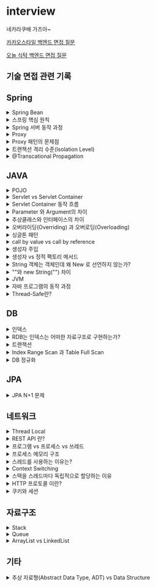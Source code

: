# interview
  네카라쿠배 가즈아~
  
  [카카오스타일 백엔드 면접 질문](https://github.com/russell-seo/interview/blob/main/kakao/style.md)
  
  [오늘 식탁 백엔드 면접 질문](https://github.com/russell-seo/interview/blob/main/todaytable.md)

  ## 기술 면접 관련 기록
  
  
  ## Spring
  
  <details>
<summary>Spring Bean</summary>
<div markdown="1">       

 - Spring Bean 이란?
    - Spring 에서 사용하는 객체를 의미한다.
    - IoC Container에 의해 등록, 생성, 조회 관계 설정이 되는 객체를 의미한다.
    - Spring IoC Container 에 의해서 관리되고 어플리케이션의 핵심을 이루는 객체들을 스프링에서는 Beans라고 부른다.
      - 빈과 빈 사이의 의존성은 컨테이너가 사용하는 메타데이터 환경설정에 의존한다.
 - Bean의 주요 속성
    - class : 정규화된 자바 클래스 이름
    - id : bean의 고유 식별자
    - scope : 빈 스코프
    - constructor-arg : 생성시 생성자에 전달할 인수
    - property : 생성 시 bean setter 에 전달할 인수
    - init method 와 destory method
</div>
</details>
  
  <details>
<summary>스프링 핵심 원칙</summary>
<div markdown="1"> 
  
  - 스프링 핵심 원칙은 세가지이다. IoC/DI, AOP, PSA
    - IoC
      - Inversion Of Control(제어의 역전)을 의미하며, 객체의 생성과 생명주기 관리까지 모든 객체에 대한 제어권을 개발자가 아닌 프레임워크 에게 위임한 것을 의미한다.
      - 객체의 생성 책임을 개발자가 가지는 것이 아니라, 프레임워크에 위임했다(능동 -> 수동)
      - IoC vs DI
        - IoC는 DI한 형태 -> 객체지향에선 DI를 통해 IoC를 구현한다.
  
    - DI
      - DI는 의존관계 주입을 의미한다. 의존관계란 하나의 객체가 다른 객체의 상태에 따라 영향을 받는 것을 의미한다.
      - 스프링에서는 이러한 의존관계를 개발자가 직접관리하지 않고, 스프링 컨테이너에서 관리한다. 의존관계가 필요할 때 마다 스프링 컨테이너에서 개발자 코드안으로 의존성을 주입해 준다.
      - DI는 스프링에서 IoC를 구현한 한가지 방법이며, IoC는 DI를 포함하는 개념이다.
      - 이를 통해 개발자는 객체의 생성, 생명주기 관리, 의존관계 설정 책임을 신경 쓸 필요 없이 자신의 비즈니스 로직에만 집중하여 생산성을 높일 수 있다.
  
  
    - AOP
      - Aspect-Oriented Programming(관점 지향 프로그래밍)을 의미한다.
      - 스프링 DI가 의존성에 대한 주입이라면 AOP는 로직(code)주입 이라고 할 수 있다.
      - 관점 지향은 쉽게 말해 어떤 로직을 핵심적인 관점과 부가적인 관점으로 나누어서 보고 그 관점을 기준으로 각각 모듈화 하겠다는 것이다.
        - 핵심적인 관점 : 비즈니스 로직
        - 부가적인 관점 : 핵심 로직을 실행하기 위해서 행해지는 로직( 로깅, 트랜잭션, 캐싱) - 재사용된다.
  
    - PSA
      - Portable Service Abstraction(일관성 있는 서비스 추상화)를 의미한다.
      - 서비스 추상화란, 같은 일을 하는 다수의 기술을 공통 인터페이스로 제어할 수 있게 하는 것을 의미한다.
      - 외부 환경의 변화에 관계없이 일관된 방식으로 기술에 접근할 수 있게 해주는 것을 의미한다.
      - 예시
        - @Cacheable : 캐시대상으로 redis를 사용하던 ehcach를 사용하던 @Cacheable을 처리하는 내부 코드는 변하지 않는다.
        - @Transactional : JPA의 구현체로 Hibernate를 이용하던 다른 구현체를 이용하던 @Transactional을 처리하는 내부 코드를 변경할 필요가 없다.

</div>
</details>
  

<details>
<summary>Spring 서버 동작 과정</summary>
<div markdown="1">
  
  - 스프링의 경우
  
        1. 톰캣이 실행된다
        2. ServletContextListener 의 스프링에서 제공하는 구현체인 ContextLoaderListener 에 의해 Application Context가 생성된다.
        3. Application Context 가 생성되는 과정에서, 빈 정의(xml, component scan, @Configuration)에 의해 빈이 생성된다.
        4. Application Context 에 저장된 빈들의 의존 관계가 주입된다.
        5. 빈들의 생명주기에 맞는 메소드가 실행된다.(빈의 초기화 메소드, 소멸 메소드 등)
  
  - 스프링 부트
  
        1. @SpringBootConfiguration
        2. @Component Scan
        3. @EnableAutoConfiguration
</div>
</details>

<details>
<summary>Proxy</summary>
<div markdown="1">
  
  - 일반적으로 Proxy는 실제 Target 의 기능을 대신 수행하면서, 기능을 확장하거나 추가하는 실제 객체를 의미합니다.
    
    - 왜 사용할까?
      - OCP(Open-Closed Principle)을 지키기 위해서 사용한다.
      - 개방 폐쇠 원칙(=OCP)란 소프트웨어는 확장에 대해 열려있어야 하고, 수정에 대해서는 닫혀 있어야 한다라는 원칙 때문이다.
    
    - 어떻게?
      - Proxy를 이용한 런타임 위빙(Runtime Weaving)을 통해서 관심사를 추출할 수 있다.
      - 런타임 위빙 이란?
        - Weaving 은 target 객체를 새로운 proxied 객체로 적용시키는 과정이다.
      
    - Spring AOP 에서는 이러한 기능을 2가지 방법으로 구현하였다.
      
      - JDK Dynamic Proxy
      - CGlib Proxy
  
        - JDK Dynamic Proxy
          - JDK에서 제공하는 Dynamic Proxy는 1.3버전 부터 생긴 기능이다
          - `인터페이스를 기반으로 Proxy를 생성해주는 방식이다`
          - Dynamic Proxy는 Invocation Handler를 상속받아서 실체를 구현하게 되는데, 이 과정에서 `특정 Object 에 대해 Reflection을 사용하기때문에 성능이 조금 떨어지는 크리티컬 한 단점이 있다.`
          
        - CGlib
          - Enhancer를 바탕으로 Proxy를 구현하는 방식이다.
          - Extends(상속)방식을 이용해서 Proxy화 할 메소드를 오버라이딩 하는 방식이다.
          - CGlib은 기본적으로 Byte코드를 조작해서, 바이너리가 만들어지기 때문에 JDK Dynamic Proxy 보다 성능적으로 우세하다.
          - CGlib에서 실제로 핸들링할 Handler 가 필요한데, CGlib 에서는 이를 `MethodInterceptor` 라는 인터페이스로 정의되어 있다.
          - 다만 final 객체 혹은 private 접근자로 된 메소드는 상속이 지원되지 않기 때문에 제약적인 Proxy 구현이 가능하다.
  
</div>
</details>

<details>
<summary>Proxy 패턴의 문제점</summary>
<div markdown="1">
  
  - 위의 Proxy 내용과 이어지는 내용이다.
  
  - Proxy 패턴의 문제점을 알아보자
  
    - 부가적인 기능 추가 때 마다 별도의 프록시를 만들어야 한다.
    - 프록시로 프록시를 감싸는 일 발생
    - 모든 구현체에서 원래 타겟으로 위임하는 코드가 중복해서 발생.
    - 다른 메소드의 부가 기능이 같은 것일 경우 부가 기능의 주옵ㄱ이 발생
      - 이러한 문제를 해결하기 위해 프록시에 해당하는 클래스를 매번 만드는 것이 아닌 동적으로 런타임에 생성해내는 `다이나믹 프록시`가 등장한 것이다.
  
  
</div>
</details>

<details>
<summary>트랜잭션 격리 수준(Isolation Level)</summary>
<div markdown="1">
  
  - 트랜잭션 격리수준 이란?
    - 동시에 여러 트랜잭션이 처리될 때, 트랜잭션끼리 얼마나 서로 고립되어 있는지를 나타내는 것입니다. 즉 간단하게 말해 특정 트랜잭션이 다른 트랜잭션에 변경한 데이터를 볼수 있도록 허용할지 말지를 결정하는 것 입니다.
  
  - READ UNCOMMITTED
  - READ COMMITTED
  - REPEATABLE READ
  - SERIALIZABLE
  
  아래로 내려 갈 수록 고립 정도가 높아지며, 성능이 떨어지는 것이 일반적입니다.
  
  현재 저는 mysql 기반인 MariaDB를 사용 중인데 격리 수준이 디폴트인 `REPEATABLE READ` 입니다. 오라클인 경우에는 `READ COMMITTED`라고 합니다.
  
  1. READ UNCOMMITTED
  
  READ UNCOMMITTE의 격리수준에서는 어떤 트랜잭션 변경 내용이 COMMIT 이나 ROLLBACK과 상관없이 다른 트랜잭션에서 보여집니다.
  
  이 격리수준 에서는 아래와 같은 문제가 발생합니다.
  
    1. A 트랜잭션에서 테이블의 데이터를 수정중인 상태이고 아직 커밋하지 않았습니다.
  
    2. B 트랜잭션에서 A 트랜잭션이 수정 중인 데이터를 조회 함. 이를 Dirty Read라고 한다.
  
    3. A 트랜잭션에서 문제가 발생해 ROLLBACK 함
  
    4. B 트랜잭션은 커밋되지 않은 데이터를 바라보고 로직을 수행한다.
  
  이런식으로 데이터 정합성에 문제가 많으므로 RDBMS 표준에서는 격리수준으로 인정하지 않는다.
  
  2. READ COMMITTED
  
  어떤 트랜잭션의 변경 내용이 COMMIT 되어야만 다른 트랜잭션에서 조회할 수 있다. 오라클 DBMS 에서 기본적으로 사용하고 있고, 온라인 서비스에서 가장 많이 격리되는 수준이다.
  
  여기서는 B 트랜잭션에서 A 트랜잭션에서 커밋이나 롤백하기전 까지는 DIRTY READ가 발생하지 않습니다.(UNDO 영역에 저장된 데이터를 참조)
  
  언뜻보면 정합성 문제가 해결된 것 처럼 보이지만, 여기서 NON-REPEATABLE READ 부정합 문제가 발생할 수 있다.
  
    1. B 트랜잭션에서 10번 상품의 총 투자공모금액을 조회
    2. 100만원이 조회됨
    3. A 트랜잭션에서 10번 상품의 총 투자공모금액을 120만원으로 바꾸고 커밋
    4. B 트랜잭션에서 10번 상품의 총 투자공모금액을 다시 조회
    5. 120만원이 조회됨.
  
  이는 하나의 트랜잭션내에서 동일한 SELECT를 수행했을 경우 항상 같은 결과를 반환해야 하는 REPEATABLE READ 정합성에 어긋나는 것 입니다.
  
  일반적인 웹 어플리케이션에서는 크게 문제되지 않지만, 작업이 금전적인 처리와 연결되어 있다면 문제가 발생할 수 있습니다.
  
  예를 들어 트랜잭션에서 입금/출금 처리가 계속 진행되는 트랜잭션들이 있고, 오늘의 입금 총 합을 보여주는 트랜잭션이 있다고 하면, 총합을 계산하는 SELECT 쿼리는 실행될 때 마다 다른 결과 값을 가져올 것 입니다.
  
  이런 문제가 발생할 수 있기 때문에 격리수준에 의해 실행되는 SQL 문장이 어떤 결과를 출력할 지 정확히 예측하고 있어야 합니다.
  
  
  3. REPEATABLE READ
  
  REPEATABLE READ 격리수준은 간단하게 말해서 트랜잭션이 시작되기 전에 커밋된 내용에 대해서만 조회할 수 있는 격리수준 이다.
  
  MYSQL DMBS에서 기본적으로 사용하고 있고, 이 격리수준에서는 NON-REPEATABLE READ 부정합이 발생하지 않는다.
  
    1. 10번 트랜잭션이 2번 상품을 조회
    2. 12번 트랜잭션이 2번 상품의 총 투자공모금액을 변경하고 커밋
    3. 10번 트랜잭션이 2번 상품을 다시 조회
    4. 언두 영역에 백업된 데이터를 반환
  
  즉, 자신의 트랜잭션 번호보다 낮은 트랜잭션 번호에서 변경된(+커밋된) 것만 보게 되는 것 입니다.
  
  REPEATABLE READ 격리수준에서는 트랜잭션이 시작된 시점의 데이터를 일간되게 보여주는 것을 보장해야 하기 때문에 한 트랜잭션 실행시간이 길어질수록 해당 시간 만큼 계쏙 멀티 버전을 관리해야 하는 단점이 있다.
  
  하지만 실제로 영향을 미칠 정도로 오래 지속되는 경우는 없어서 READ COMMITTED와 REPEATABLE READ의 성능 차이는 거의 없다고 합니다.
  
  REPEATABLE READ에서 발생할 수 있는 데이터 부정합
  ~~~
  START TRANSACTION; -- transaction id : 1
  select * from Member where name = "sangwon";
  
    START TRANSACTION; -- transaction id : 2
    select * from Member where name = "sangwon";
    update Member SET name = "russell" where name = "sangwon";
    COMMIT;
  
   UPDATE Member SET name = "gucci" where name = "sangwon"; -- 0 row(s) affected
   COMMIT;
  ~~~
  
  이 상황에서 최종 결과는 `name = russell`이 된다. REPEATABLE READ이기 때문에 2번 트랜잭션에서 name = russell 로 변경하고 commit을 하면
  
  name = sangwon의 내용을 `UNDO` 세그먼트에 남겨놔야 합니다. 그래야 1번 트랜잭션이 일관되게 데이터를 보는 것을 보장해 줄 수 있기 때문입니다.
  
  이 상황에서 아래 구문에서 UPDATE문을 실행하게 되는데, UPDATE의 경우 변경을 수행할 로우에 대해 잠금이 필요합니다. 하지만 1번 트랜잭션이 바라보고 있는 
  
  name = sangwon의 경우 레코드데이터가 아닌 UNDO영역의 데이터이고, UNDO영역에 있는 데이터에 대해서는 쓰기 잠금을 걸 수가 없습니다.
  
  그러므로 위에 UPDATE 구문은 레코드에 대해 쓰기 잠금을 시도하려고 하지만 name=junyoung인 레코드는 존재하지 않으므로, 0 row(s) affected가 출력되고 아무 변경도 일어나지 않게 됩니다. 그러므로 최종 결과는 name=russell 입니다.
  
</div>
</details>

<details>
<summary>@Transcational Propagation</summary>
<div markdown="1">
  
  - Propagation
  
    - `REQUIRED` 
      - 기본옵션
      - 부모 트랜잭션이 존재한다면 부모 트랜잭션에 합류, 그렇지 않다면 새로운 트랜잭션을 만든다.
      - `중간에 자식/부모에서 rollback이 발생한다면 자식과 부모 모두 rollback 한다.`
    - `REQUIREDS_NEW`
      - 무조건 새로운 트랜잭션을 만든다.
      - nested한 방식으로 메소드 호출이 이루어지더라도 rollback은 각각 이루어 진다.
    - `MANDATORY`
      - 무조건 부모 트랜잭션에 합류시킨다
      - 부모 트랜잭션이 존재하지 않는다면 예외를 발생시킨다.
    - `SUPPORTS`
      - 메소드가 트랜잭션을 필요로 하지는 않지만, 진행중인 트랜잭션이 존재하면 트랜잭션을 사용한다는 것을 의미한다.
      - 진행중인 트랜잭션이 존재하지 않더라도 메소드는 정상적으로 동작한다.
    - `NESTED`
      - 부모 트랜잭션이 존재하면 부모 트랜잭션에 중첩시키고, 부모 트랜잭션이 존재하지 않는다면 새로운 트랜잭션을 생성한다.
      - 부모 트랜잭션에 예외가 발생하면 자식 트랜잭션도 rollback한다.
      - 자식 트랜잭션에 예외가 발생하더라도 부모 트랜잭션은 rollback하지 않는다. 이때 롤백은 부모 트랜잭션에서 자식 트랜잭션 호출하는 지점까지만 롤백된다. 이후 부모 트랜잭션에서 문제가 없으면 부모 트랜잭션은 끝가지 COMMIT 된다.
      - 현재 트랜잭션이 있으면 중첩 트랜잭션 내에서 실행하고, 그렇지 않으면 REQUIRED 처럼 동작합니다.
     
    - `NEVER`
      - 메소드가 트랜잭션을 필요로 하지 않는다. 만약 진행중인 트랜잭션이 존재하면 익셉션이 발생한다.
  
  
  
</div>
</details>
  
  ## JAVA
  
  
  <details>
<summary>POJO</summary>
<div markdown="1">       

 - POJO 란?
    - 진정한 POJO란 객체지향적인 원리에 충실하면서, 환경과 기술에 종속되지 않고 필요에 따라 재활용될 수 있는 방식으로 설계된 오브젝트를 말한다.
        - 어떠한 프레임워크에도 의존하지 않는다.
        - 자바를 이용한 테스트에 용이하다.
 - POJO의 두가지 의견
    - 어떠한 프레임워크에도 완전히 의존하지 않는 자바 객체. (어노테이션이 붙은 것도 POJO가 아니란 의견)
    - 자바 객체 안에 코드를 프레임워크를 바꿔도 그대로 재활용 할 수 있으면 POJO(특정 어노테이션이 존재해도 POJO라는 의견)

 - EJB 부터 스프링까지의 역사를 보면 두 번째가 맞는 듯 하다.
    - EJB 시절에는 특정 기능(Service, Controller등) 을 만들기 위해서는 특정 인터페이스나 클래스는 extends 했어야 했다. 따라서 그 시절에는 특정 클래스의 EJB 프레임워크에
      매우 의존적이었으며 기능을 활용하기 위해서 특정 Class를 extends 해야한다는 관점에서 객체지향적 특징을 잃어버리게 되었다.
    - EJB때는 걔네들이 정의해둔 클래스/인터페이스를 상속/구현 -> 그래서 이거에 종속적이지 않는 것들은 POJO라고 부르자고 정한 것.
    - 결론적으로 비지니스 코드가 특정 프레임워크에만 종속적이지 않다면 POJO라고 부른다.(어노테이션은 주석과 같이 마킹한다는 의미에서 코드에 직접적으로 영향을 주지 않으므로 제외)

</div>
</details>
  

<details>
<summary>Servlet vs Servlet Container</summary>
<div markdown="1"> 
  
    - Servlet
      - Java 로 HTTP 요청 및 응답을 처리하기 위한 표준
      - 서블릿은 클라이언트의 HTTP요청을 받아 비즈니스 로직을 수행하고 적절한 HTTP 응답을 생성하는 자바 객체이다.
      - 웹페이지를 동적으로 생성하는 역할
      - 서블릿은 일반 자바 객체와 달리 서블릿 컨테이너 내에서만 실행된다.
  
    - Servlet Container
      - 클라이언트로 부터 HTTP 요청 메시지를 적절하게 파싱 한 후, 쓰레드를 생성하여 적절한 서블릿을 실행시키고, 서블릿으로부터 응답받은 요청 처리 결과를 이용해 HTTP 응답 메시지를 만들어주는 컴포넌트
      - 웹 서비스에 필요한 다양한 기능을 제공하며, 개발자로 하여금 비즈니스 로직(Servelt 구현) 만 집중할 수 있도록 도와주는 프레임 워크
      - 지원하는 기능
        - tcp/ip 소켓 연결 및 종료(통신 지원)
        - HTTP요청 메시지 파싱 및 응답 메시지 생성
        - 서블릿 생명주기 관리
        - 멀티쓰레딩 지원(요청당 스레드로 처리)
        - 선언적인 보안 관리
        - 대표적인 Servlet Container : tomcat, netty
</div>
</details>


<details>
<summary>Servlet Container 동작 흐름</summary>
<div markdown="1">
      
      - 사용자 요청 파싱
      - 새로운 쓰레드를 생성하고, HttpServeltRequest, HttpServletResposne 생성.
      - 사용자 요청을 분석하여 대응되는 서블릿 검색(DD.xml을 통해 서블릿을 미리 정의해둔다.)
      - 찾은 서블릿의 service() 메소드를 호출함으로써, 비즈니스 로직 처리 위임
      - 서블릿은 클라이언트에게 넘길 응답을 작성. 이때 Response 객체를 사용한다.
      - Servlet Container가 서블릿으로 부터 받은 Response를 적절한 Http response로 만들어 클라이언트에 반환
      - 요청을 처리한 쓰레드는 소멸하거나 쓰레드 풀로 반환.
  
</div>
</details>

<details>
<summary>Parameter 와 Argument의 차이</summary>
<div markdown="1">
  
  - parameter : 함수를 선언할때 사용된 변수
  - argument : 함수가 호출 되었을 때 함수의 파라미터로 넘어오는 실제 값

</div>
</details>






<details>
<summary>추상클래스와 인터페이스의 차이</summary>
<div markdown="1">
  
  - 추상클래스
    - 단일 상속만 가능하다.
    - 모든 접근 제어자를 사용할 수 있다.
    - 변수와 상수를 선언 할 수 있다.
    - 추상 메소드와 일반 메소드를 선언할 수 있다.
  - 인터페이스
    - 다중 구현이 가능하다.
    - public 접근 제어자만 가능하다.
    - 상수만 선언 할 수 있다.
    - 추상메소드만 선언 할 수 있다.

</div>
</details>


<details>
<summary>오버라이딩(Overriding) 과 오버로딩(Overloading)</summary>
<div markdown="1">

    - 오버라이딩(Overriding) : 상위 클래스가 가지고 있는 메소드를 하위 클래스에서 재정의 하는 기술
    - 오버로딩(Overloading) : 매개변수의 유형과 개수를 변경하면서 같은 이름의 메소드를 여러 개 사용하는 기술
  
</div>
</details>


<details>
<summary>싱글톤 패턴</summary>
<div markdown="1">
  
  - 싱글톤 패턴이란?
    - 애플리케이션이 시작될 때, 어떤 클래스가 최초 한번만 메모리를 할당(static)하고 해당 메모리에 인스턴스를 만들어 사용하는 패턴
    - 즉 싱글톤 패턴은 하나의 인스턴스만 생성하여 사용하는 디자인패턴
    - 인스턴스가 필요할 때, 똑같은 인스턴스를 만들지 않고 기존의 인스턴스를 활용하는 것
  - 왜 쓰나?
    - 먼저 객체를 생성할 때 마다 메모리 영역을 할당받아야 한다. 하지만 한번의 new 를 통해 객체를 생성한다면 메모리 낭비를 방지 할 수 있다.
    - 또 싱글톤으로 구현한 인스턴스는 전역 이므로 다른 클래스의 인스턴스들이 데이터를 공유하는 것이 가능한 장점이 있다.

  - 스프링 컨테이너는 싱글톤 패턴을 적용하지 않아도, 객체 인스턴스를 싱글톤으로 관리한다.
  - 그래서 스프링 컨테이너는 싱글톤 패턴의 문제점을 해결하면서, 객체 인스턴스를 싱글톤(1개만 생성) 으로 관리한다.
  - 지금까지 써 왔던 스프링 빈이 바로 싱글톤 패턴으로 관리되는 빈이다.
 
</div>
</details>


<details>
<summary>call by value vs call by reference</summary>
<div markdown="1">
  
  - call by value(값에 의한 호출)
    - 함수가 호출될 때, 메모리 공간 안에서는 함수를 위한 별도의 임시공간이 생성됨(종료 시 해당 공간 사라짐)
    - call by value 호출 방식은 함수 호출 시 전달되는 변수 값을 복사해서 함수 인자로 전달함
    - 이때 복사된 인자는 함수 안에서 지역적으로 사용되기 때문에 local value 속성을 가짐
    - 따라서 함수 안에서 인자 값이 변경되어도, 외부 변수 값은 변경 안됨.
  
  - call by reference(참조에 의한 호출)
    - call by reference 호출 방식은 함수 호출 시 인자로 전달되는 변수의 레퍼런스를 전달함
    - 따라서 함수 안에서 인자 값이 변경되면, 아규먼트로 전달된 객체의 값도 변경됨.

</div>
</details>


<details>
<summary>생성자 주입</summary>
<div markdown="1">

  - 생성자 호출 시점에 딱 1번만 호출되는 것이 보장됩니다.
  - 생성자 주입은 객체를 생성할 때 딱 1번만 호출되므로 이후에 호출되는 일이 없습니다. 따라서 불변하게 설계 할 수 있습니다.
  - 생성자 주입을 사용하면 의존성 주입을 누락하는 것을 방지 할 수 있습니다. 컴파일 오류로 누락을 방지
  - setter 를 사용하면 final이 assgin reference 인데, 이를 변경할 수 있음.
  - 원하는 구현체를 주입할 수 있으며, 순수 자바코드로 테스트를 실행할 수 있습니다.
</div>
</details>

<details>
<summary>생성자 vs 정적 팩토리 메서드</summary>
<div markdown="1">
  
  - 생성자와 정적 팩토리 메서드의 차이는 정적 팩토리 메서드의 장단점으로 알 수 있다.
  - 정적 팩토리 메서드의 장점
    - 이름을 가질 수 있다.
    - 반드시 새로운 객체를 만들 필요가 없다. 불변 객체를 캐싱하거나, Validation을 처리할 수 있다.
    - 반환 타입의 하위 타입 객체를 반환할 수 있는 능력이 있다.
    - 입력 매개변수에 따라 매번 다른 클래스의 객체를 반환할 수 있다.
    - static 팩토리 메서드를 작성하는 시점에는 반환할 객체의 클래스가 존재하지 않아도된다.
  
 - 단점
    - 상속하려면 public, protected 생성자가 필요하니, 정적 팩토리 메서드만 제공하면 하위 클래스를 만들 수 없다.
    - static 팩토리 메서드는 프로그래머가 찾기 어렵다.

  </div>
</details>

<details>
<summary>String 객체는 객체인데 왜 New 로 선언하지 않는가?</summary>
<div markdown="1">
  
  - `String`은 대표적 불변 객체로, String 상수 풀 영역에서 객체를 관리한다.
  - 즉 상수처럼 이미 선언된 String 객체가 있으면 이 영역에서 가져다 사용하고 없다면 여기에 새롭개 객체를 생성하여 사용한다.

  
</div>
</details>


<details>
<summary>""와 new String("") 차이</summary>
<div markdown="1">
  
  - `""`는 Heap 내의 별도 공간인 String 상수 풀 영역에 문자열을 생성하고, 같은 문자열은 한번만 생성한다.
    - String 상수 풀 영역에 생성되는 String 은 불변이다.
  - `new String()`은 일반 클래스와 동일하게 Heap에 문자열 객체로 생성된다.
  
</div>
</details>

<details>
<summary>JVM</summary>
<div markdown="1">
  
  - JVM 이란?
    - 자바 가상 머신
    - 자바 바이트코드를 실행할 수 있게 해주는 주체
  
  - 특징
    - WORA(Write Once, Run Anywhere)
      - JVM은 플랫폼에 독립적이며, 모든 자바 가상 머신은 자바 가상 머신 규격에 정의된 대로 자바 바이트 코드를 실행한다.(스펙)
      - 모든 자바 프로그램은 CPU나 운영체제의 종류와 상관없이 동일하게 동작한다.
      - 윈도우, 맥, 리눅스등 운영체제에 종속적이지 않다.
  - GC
    - 클래스 인스턴스는 사용자 코드에 의해 명시적으로 생성되고, GC에 의해 자동적으로 소멸된다.
  
</div>
</details>  


<details>
<summary>자바 프로그램의 동작 과정</summary>
<div markdown="1">
  
  1. JAVA 소스 코드 파일(.java)를 JAVA 컴파일러(javac)로 바이트코드(.class)로 변환
  
  2.  JVM 내에 있는 Class Loader가 runtime data area로 바이트 코드 파일을 적재한다.
      - Loading -> Linking -> Initializing
  
  3. JVM 내에 있는 execution engine(Interpreter, JIT Compiler, GC)이 runtime data area에 적재된 바이트 코드를 기계어로 변경해 명령어 단위로 실행한다.
  
</div>
</details>  

<details>
<summary>Thread-Safe란?</summary>
<div markdown="1">
  
  - Thread-Safe란 멀티 스레드 환경에서 어떤 함수나 변수, 혹은 객체가 여러 스레드로부터 동시에 접근해도 프로그램의 실행에 문제가 없음을 의미한다.
    - 다른 스레드로 인해 부수효과가 발생하지 않는 것을 의미
    - 두 개의 스레드가 동시에 데이터에 접근하여 변경한다면 계산 결과가 덮어씌워지기 때문에 Thread-Safe하게 만들어줘야한다.
  
  - Thread-Safe 예시
    - `synchronized` 붙은 메서드, `ConcurrentHashMap`등등
  
  - Thread-Safe 하게 만들기 위해선
    - Mutual Exclustion
      - Thread에 Lock 이나 Semaphore를 걸어서 공유하는 자원에는 하나의 thread만 접근 가능하게 만든다.
    
    - Thread-Local
      - 각 스레드에만 접근 가능한 저장소를 사용하여 동시 접근을 막는다.
  
    - 불변 객체
      - 객체 생성 이후에 값을 변경할 수 없도록 만든다.
  
</div>
</details>  
  
  ## DB 
  
<details>
<summary>인덱스</summary>
<div markdown="1">

  - 인덱스란?
    - 인덱스는 테이블 에 대한 동작의 속도를 높여주는 자료구조이다.
      - 비유 : DB `인덱스`:`데이터` = 책 `색인` : `페이지 번호(책 내용)`
    - 인덱스는 데이터 저장 성능을 희생하고 데이터의 읽기 속도를 높이는 기능이다.
      - 인덱스는 데이터를 저장할때 항상 정렬해서 저장해야 하므로 저장하는 과정이 느리고 복잡하다. 대신에 정렬되어있는 값을 조회하는 것은 빠르다.
  
  
</div>
</details>

<details>
<summary>RDB는 인덱스는 어떠한 자료구조로 구현하는가?</summary>
<div markdown="1">
  
  - B-Tree 혹은 B+Tree
    - Root, branch, leaf 노드로 나뉘고 스스로 균형을 맞추는 트리이다.
    - 스스로 균형에 맞춰 데이터를 정렬하기 때문에 항상 O(logN)의 조회성능을 유지한다.

</div>
</details>

<details>
<summary>트랜잭션</summary>
<div markdown="1">

  - 트랜잭션이란?
    - 복수의 쿼리를 독립적으로 한 단위로 묶는 것, 더이상 나눌 수 없는 단위 작업
    - 데이터베이스의 상태를 변환시키는 하나의 논리적 기능을 수행하기 위한 작업의 단위
    - ex) 하나의 거래 완성(단위) = 구매 계좌에서 n만원 출금(작은 단위) + 판매자 계좌에서 n만원 출금(작은단위)
  - 트랜잭션의 성질(ACID)
    - Atomicity(원자성) - 단위
      - 원자 : 더이상 쪼갤수 없는 성질
      - 원자성이란 데이터의 변경이 수반되는 일련의 데이터 조작이 전부 성공할지 전부 실패 할지를 보증하는 구조이다.
      - COMMIT OR ROLLBACK
    - Consistency(일관성) - 무결성 제약 조건
      - 트랜잭션이 안전하게 수행된다는 것을 보장한다는 성질
      - 트랜잭션 수행 전/후에 데이터모델의 모든 제약 조건(기본키, 외래키, 도메인, 도메인 제약조건등)을 만족하는 것을 의미
      - ex) 통장의 잔고는 마이너스가 안된다는 제약 조건이 존재한다.
            
            만약 트랜잭션 과정 중 통장의 잔고가 마이너스가되면 롤백 되어 트랜잭션이 종료된다.
    - Isolation(독립성) - 병행 제어
      - 데이터 조작을 복수의 사용자가 동시에 실행해도 각각의 처리가 모순없이 실행 되는 것을 보증한다는 의미
      - 하나의 트랜잭션이 수행중 다른 트랜잭션이 끼어들지 못하도록 보장하는 것(Lock 처리)
    - Durability(지속성) - 영속화
      - 트랜잭션을 완료(COMMIT)를 하고 완료 통지를 받는 시점에서 트랜잭션이 영구적이 되어 그 결과를 잃지 않는 것
      - 컴퓨터가 종료되거나 시스템 장애가 나타나도 계속 저장되는 성질(RAM 이 아닌 SSD에 저장된 상태)
</div>
</details>

<details>
<summary>Index Range Scan 과 Table Full Scan</summary>
<div markdown="1">
  
  - Table Full Scan
    - 순차 I/O 방식과 MultiBlock I/O 방식으로 디스크를 읽어 한 블록에 속한 모든 레코드를 한번에 읽어들이는 방법.
  
  - Index Range Scan
    - 랜덤 I/O 와  Single Block I/O 로 레코드 하나를 읽기 위해 매번 I/O 를 통해 필요한 레코드를 읽는 방법
  
  - 무조건 Index Range Scan 이 좋은 것은 아니다.
    - 조금만 생각해보면 위와 같이 읽을 데이터가 일정량을 넘으면 Index Range Scan의 경우 매 인덱스 마다 데이터를 가져와야 함으로 다량의 디스크 I/O 가 발생하게 된다.
    - 그러므로 더 비효율적일 수도 있다.
    - 다만, 큰 테이블에서 소량 데이터를 검색할 때는 당연히 Index Range Scan이 유용하다.

</div>
</details>

<details>
<summary>DB 정규화</summary>
<div markdown="1">
  
  - 정규화가 생겨난 배경
    - 한 테이블에 여러 엔티티의 속성들을 혼합하게 되면 정보가 중복 저장되며 저장 공간을 낭비하게 된다. 이러한 중복 정보로 인해 갱신 이상이 발생한다.
      - 삽입 이상 : 원하지 않는 데이터가 삽입 될 경우
      - 삭제 이상 : 하나의 자료만 삭제하고 싶지만, 그 자료가 포함된 데이터 전체가 삭제되는 경우
      - 수정 이상 : 일부의 데이터만 갱신되어 정보가 모호해지거나 일관성이 없어져 정확한 정보 파악이 되지 않는 경우.
  - 정규화 란?
     - 중복을 최소화하게 데이터를 구조화하는 프로세스를 정규화
        - 데이터베이스 정규화의 목표는 이상이 있는 관계를 재구성하여 작고 잘 조직된 관계를 생성하는 것에 있다.
     - 제대로 조직되지 않은 테이블들과 관례들을 작고 잘 조직된 테이블과 관계들로 나누는 것.
  - 정규화를 하는 이유
     - 중복 데이터를 제거하기 위함. 중복 데이터가 많으면 데이터끼리의 정합성을 맞추기 어렵다.
      - 이를 통해 무결성을 유지할 수 있다.
     - 데이터 저장을 논리적으로 하기 위함.

</div>
</details>

## JPA

<details>
<summary>JPA N+1 문제</summary>
<div markdown="1">
  
   - JPA N+1 문제란?
      - 쿼리 1번으로 N개의 엔티티를 가져왔는데, 지연로딩으로 인해 N개의 엔티티 개수만큼 추가로 쿼리를 날리는 문제를 말한다.
      - 예를 들어 Member Entity를 조회하는데 Member 가 속한 Team 을 가져와야 하면 Team 테이블에 쿼리를 날린다.
   - 해결 방안
      - fetch join`select m from Member m join fetch m.team`
      - batch size
      - 위 두가지 방법이 있다.

</div>
</details>


## 네트워크

<details>
<summary>Thread Local</summary>
<div markdown="1">
  
    - Thread Local 이란
        - 각 Thread 마다 갖는 독립적인 지역 변수를 의미한다.
        - Java.lang 패키지에서 제공하는 쓰레드 범위 변수. 한 쓰레드에서 공유할 변수.
    - 특징
        - 같은 쓰레드 내에서만 공유
        - 따라서 같은 쓰레드 라면 해당 데이터를 메소드 매개변수로 넘겨줄 필요가 없다.
    - 스프링에서 사용
        - 트랜잭션 매니저에서 transaction Context를 전파하는데 사용된다.
        - SpringSecurit에서는 ThreadLocal을 기본전략으로 SecurityContextHolder 를 사용한다.
</div>
</details>





<details>
<summary>REST API 란?</summary>
<div markdown="1">
  
  - REST란?
    - Representational State Transfer의 약자
    - 자원을 이름(자원의 표현)으로 구분하여 해당 자원의 상태(정보)를 주고 받는 모든 것을 의미한다.
      - 자원(Resource)의 표현(Representation)에 의한 상태 전달
  -  REST 구성
    - 자원(Resource) : URI
      - 모든 자원은 URI라는 고유한 ID가 존재하며, 자원은 서버에 존재한다.
    - 행위(Verb) : HTTP Method
      - GET, POST, PUT, DELETE
    - 표현(Representation)
      - 클라이언트가 자원의 상태(정보)에 대한 조작을 요청하면 서버는 이에 적절한 응답을 보낸다.
      - REST 에서 하나의 자원은 JSON, XML등 여러 형태의 Representation(표현)으로 나타내어 질 수 있다.
  
  - REST 제약 조건(이 모든 것을 지켜야 진정한 REST라고 할 수 있다.)
      1. client - server
      2. stateless (무상태성)
      3. cache(캐시)
      4. uniform interface(self-descriptive message, HATEOAS등)
      5. layered system(다중 계층 - 보안, 로드밸런싱, 암호화 계층, 프록시 등등)
      6. code-on-demand(optional)
  - REST AP란?
      - HTTP 통신에서 어떤 차원에 대한 CRUD 요청을 Resource 와 Method로 표현하여 특정한 형태로 전달하는 방식이다.
      - REST 기반의 규칙을 지켜서 설계된 API
      - 개인적으로 모든 것은 클라이언트가 서버의 자원을 더 쉽게 이용할 수 있도록 하기 위함 인듯 하다.

</div>
</details>

<details>
<summary>프로그램 vs 프로세스 vs 쓰레드</summary>
<div markdown="1">
  
  - 프로그램 : 소스 코드가 파일 단위로 저장 장치에 저장되어 있으며, 아직 실행되지 않은 상태를 의미한다.
    - 디스크에 저장되어 있는 실행 가능한 파일
  - 프로세스 : 실행중인 프로그램. 프로그램을 실행하기 위해서 주소 공간, 메모리 등을 운영체제로 부터 할당 받은 상태
    - 프로그램이 실행되어 RAM에 적재되어 실행 중인 상태
    - 여러 개의 쓰레드를 포함할 수 있다.
  - 스레드 : 프로세스의 실행 단위. 같은 프로세스 내에 있는 스레드 끼리는 프로세스의 자원을 공유 할 수 있다.

</div>
</details>

<details>
<summary>프로세스 메모리 구조</summary>
<div markdown="1">
  
  - 프로세스 메모리와 PCB의 차이
    - PCB는 프로세스를 제어하기 위해 운영체제가 저장하는 자료구조이다.(프로세스의 위치 값, PC값 등등)
    - 프로세스 메모리는 그저 프로그램을 실행하는데 필요한 메모리를 저장시켜놓는 공간이다.
  - 프로세스 메모리 구조
    - 코드 영역 : 프로세스가 실행할 코드가 기계어의 형태로 저장 되는 공간.
      - 컴파일 타임에 결정되며 Read-Only이다.
    - 데이터 영역 : 전역 변수, Static 변수 등이 저장된 공간이다.
      - 컴파일 타임에 결정되며 Read-Write(실행 도중 변경 가능)이다.
    - 힙 영역 : 개발자가 관리하는 메모리 영역으로, 동적 할당 할때 사용된다
      - 런타임에 결정되며 개발자에 의해 메모리 공간이 동적으로 할당되고 해제 된다.
    - 스택 영역 : 호출된 함수의 수행을 마치고 복귀할 주소 및 데이터(지역변수, 매개변수, 리턴 값)등 임시로 저장하는 공간.
      - 컴파일 타임에 결정되며, 정해진 크기가 있으므로 초과시 StackOverFlow가 발생한다.

</div>
</details>

<details>
<summary>스레드를 사용하는 이유는?</summary>
<div markdown="1">
  
  - 스레드가 없을 때의 단점은 아래와 같다.
    - 프로세스 간의 컨텍스트 스위칭 오버헤드
      - 프로세스는 프로세스마다의 독립적인 메모리를 가지고 있다. 그러므로 멀티 프로세스로 동작한다면 빈번한 컨텍스트 스위칭으로 인한 성능 저하가 발생한다.
    - 프로세스 사이 통신의 어려움
      - 프로세스들은 독립된 주소공간을 가지고 있기 때문에, 단순한 방법으로 서로의 메모리 공간을 접근 할 수 없다.
      - 공유메모리, 소켓등을 이용해서 접근 해야 한다.
  
  - 스레드를 사용한다면
      - 빠른 컨텍스트 스위치
        - 스케줄링 단위가 프로세스 였던 시절, Context Switching 이 일어날 때 마다 캐시 flush, 캐시 복수 등을 해야했다.
        - 하지만, 스케줄링 단위가 Thread로 되면서 같은 프로세스 내의 Thread들을 Context Switch 할 때는 TCB만 바꾸면 된다.
        - 메모리 상에서의 주소 이동도 필요없다.(프로세스는 주소 이동을 해야함)
      - 스레드간 통신으로 멀티 스레드 구현
        - 스레드는 하나의 프로세스에 여러 개 존재하며, 프로세스의 Heap, Static, Code 영역을 공유한다. 즉 같은 프로세스 내에서 스레드끼리의 통신은 굉장히 빠르고 쉽게 가능하다.

</div>
</details>

<details>
<summary>Context Switching</summary>
<div markdown="1">
  
  - 여러개의 프로세스가 실행되고 있을 때 기존에 실행되던 프로세스를 중단하고 다른 프로세스를 실행하는 것. 즉 CPU에 실행할 프로세스를 교체하는 기술이다.
  - 어떤 하나의 프로세스를 실행하고 있는 상태에서 인터럽트 요청에 의해 다음 우선 순위의 프로세스가 실행되어야 할 때 기존의 프로세스의 상태 또는 레지스터 값(Context)을 저장하고 
    CPU 가 다음 프로세스를 수행하도록 새로운 프로세스의 상태 또는 레지스터 값(Context)을 교체하는 작업
  

</div>
</details>

<details>
<summary>스택을 스레드마다 독립적으로 할당하는 이유</summary>
<div markdown="1">
  
  - 결론부터 말하면 독립적인 실행 흐름을 추가하기 위해선 최소 조건으로 독립된 스택이 필요하기 때문이다.
  - 스택은 함수 호출 시 전달되는 인자로 되돌아갈 주소 값 및 함수 내에서 선언하는 변수 등을 저장하기 위해 사용되는 공간이다.
  - 스택 메모리 공간이 독립적이라는 것은 독립적인 함수 호출이 가능하며, 이는 독립적인 실행 흐름을 의미한다.

</div>
</details>

<details>
<summary>HTTP 프로토콜 이란?</summary>
<div markdown="1">
  
  - HTTP(Hyper Text Transfer Protocol)이란 서버/클라이언트 모델을 따라 데이터를 주고 받기 위한 프로토콜이다. 
  - HTTP는 어플리케이션 레벨의 프로토콜 TCP/IP 위에서 동작한다. HTTP는 상태를 가지고 있지 않는 Stateless 프로토콜 이며 Method, Path, Version, Headers, Body등으로 구성된다.

</div>
</details>

<details>
<summary>쿠키와 세션</summary>
<div markdown="1">
  
  - HTTP 프로토콜 특성이자 약점을 보완하기 위해 쿠키와 세션을 사용한다.
      - 비연결성(connectionless) : 클라이언트가 요청을 한 후 응답을 받으면 그 연결을 끊어 버리는 특징
      - 무상태성(stateless) : 통신이 끝나면 상태를 유지하지 않는 특징
      - 대표적으로 쿠키와 세션등을 사용하지 않으면 지속적인 로그인 환경을 구축할 수 없다(물론 토큰 기반으론 가능)
  - 쿠키란?
    - 쿠키는 클라이언트측 `브라우저 로컬`에 저장되는 키와 값이 들어있는 작은 데이터이다.
    - 브라우저가 종료되어도 쿠키 만료 기간이 있다면 클라이언트(브라우저) 에서 보관하고 있는다.
    - Response Header 에 Set-Cookie 속성을 사용하면 클라이언트에 쿠키를 만들 수 있다.
    - 쿠키는 사용자가 따로 요청하지 않아도 브라우저가 요청시 Request Header 에 넣어서 자동으로 서버에 전송한다.
  - 세션이란?
    - 세션은 쿠키를 기반으로 하며, 서버에서 관리하는 사용자 정보 파일(데이터) 이다.
    - 서버에서는 클라이언트를 구분하기 위해 세션 ID를 부여하며, 웹 브라우저가 서버에 접속해서 브라우저를 종료할 때 까지 인증 상태를 유지한다.
        - 클라이언트가 Reques를 보내면, 해당 서버의 엔진이 클라이언트에게 유일한 세션ID를 부여한다.
    - 예시 : 로그인 정보 저장
  - 쿠키와 세션 차이
    - 사용자 정보 저장 위치 : 쿠키는 클라이언트, 세션은 서버
    - 보안성 : 쿠키는 클라이언트측에 저장하므로 언제든 스니핑 당할 우려가 있으나, 세션은 쿠키를 이용해서 sessionid만 저장 하고 그것을 구분해서 서버를 처리하기 때문에 보안성이 비교적 우수하다.
    - 모든 정보를 세션에 저장하면 좋지만, 서버 자원의 낭비와 속도 때문에 중요하지 않은 정보는 쿠키에 저장하는 것이 좋다.
  

</div>
</details>

## 자료구조

<details>
<summary>Stack</summary>
<div markdown="1">
  
  - 제한적으로 접근할 수 있는 나열 자료구조
  - LIFO(Last In First Out)
    - 스택은 한쪽 끝에서만 자료를 넣거나 뺄 수 있는 선형 구조이다.
  - 스택의 ADT
    - peek() : 스택의 가장 윗 데이터를 반환한다.
    - push() : 자료를 밀어 넣는다해서 push이다. 스택의 가장 위 데이터 추가
    - pop() : 넣어둔 자료를 꺼낸다 해서 pop이라 한다. 스택의 가장 위 데이터 삭제 및 반환
    - empty() : 스택이 비어있는지 확인

</div>
</details>


<details>
<summary>Queue</summary>
<div markdown="1">
  
  - 줄을 서는 것을 뜻한다.
  - 선입선출의 대표적인 자료 구조 형태
  - FIFO(First In First Out)
    - 먼저 집어 넣은 데이터가 먼저 나오는 구조
  - 큐의 ADT
    - enqueue : 큐 맨 뒤에 용소 추가
    - dequeue : 큐 맨 앞의 요소 삭제 + 반환
    - front : 큐의 맨 앞의 요소 반환
    - rear : 큐의 맨 뒤의 요소 반환

</div>
</details>

<details>
<summary>ArrayList vs LinkedList</summary>
<div markdown="1">
  
  - ArrayList : 순차리스트, 배열기반으로 구현된 리스트
      - 배열 기반이므로 리스트 생성시 길이를 정해야 한다 -> 정적할당
      - 배열 기반으로 하는 ArrayList는 중간에 데이터를 추가하거나 삭제하게 된다면 해당 인덱스 뒤의 존재하는 모든 데이터를 복사하여 한칸 씩 밀어줘야 하므로 길이가 정해져 있지 않은 리스트가 필요하다면 비효율적이다.
      - 인덱스조회 : 배열은 하나의 자료형을 그룹핑할 때 사용되는 자료형이다. 즉, 자료형으로 길이가 같으므로 *(기준 자료형 + 인덱스) 를 통해 인덱스로 조회가 굉장히 빠르다. 시간복잡도 O(1)
  
  - LinkedList : 연결리스트, 메모리의 동적 할당을 기반으로 구현된 리스트
      - 노드 연결기반으로 리스트를  생성시 길이가 정해져 있지 않고, 동적으로 길이를 늘릴 수 있다 -> 동적할당
      - 추가 -> LinkedList는 노드를 연결하는 형태이므로, 새로운 데이터를 생성하여 포인터 값만 조정해주면 된다.
      - 삭제 -> 삭제할 노드를 찾았다면 삭제는 노드 간의 포인터만 조절하면 되므로 굉장히 빠르다. 하지만, 삭제할 노드를 찾기 위해 탐색을 해야한다.
      - 인덱스 조회 -> LinkedList는 노드를 연결하는 형태이므로, 메모리 상의 노드의 위치가 일정하지 않다. 즉 For문으로 하나하나 찾아봐야 한다, 시간복잡도 O(n)
  
  
</div>
</details>

## 기타



<details>
<summary>추상 자료형(Abstract Data Type, ADT) vs Data Structure</summary>
<div markdown="1">
  
  ADT란?
  
  - 구현하고자 하는 구조에 대해 구현 방법은 명시하지 않고 자료구조의 특성들과 어떤 Operations 들이 있는지를 설명하는 자료구조의 한가지 형태.
  - 즉, 일종의 `규칙`들의 나열 이라고 쉽게 이해할 수 있다. ADT의 가장 대표적 예로는 스택 과 큐가 있다.

  Data Structure(DS)
  
  - 스택이랑 큐에 대해 어떻게 구현하는지가 추가되면 DS로서 스택과 큐를 설명하게 된 것이다.
  - 결국 큐와 스택이란 것은 Array 또는 Linked List 에 규칙을 설정한 모습이기 때문
  
  예)
  JAVA - Interface -> ADT
       - Class -> DS
  
  자바의 인터페이스는 ADT라고 할 수 있으며 이를 실제로 구현한 Class를 DS라고 볼 수 있다.
  
  스택에 대한 특징 or 설명 -> ADT 관점
  
  스택을 어떤 구현체로 써서 구현 -> DS 
  
</div>
</details>











  








